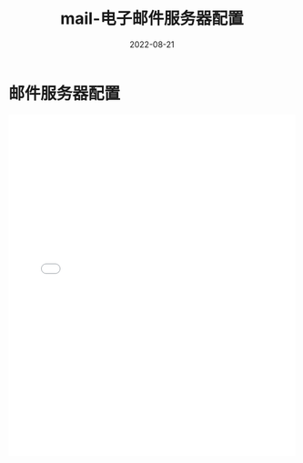 ﻿---
title: mail-电子邮件服务器配置
category:
  - Linux
  - 服务器配置
tag:
  - mail
  - 邮件服务
  - smtp
date: 2022-08-21

---

# 邮件服务器配置

<iframe 
  src="../_resources/Linux_邮件服务器的配置.resources/第四章邮件服务器的配置.pdf" 
  width="100%" 
  height="600px" 
  style="border: none;"
>
  <p>您的浏览器不支持 PDF 预览，请<a href="../_resources/Linux_邮件服务器的配置.resources/第四章邮件服务器的配置.pdf">下载 PDF</a>。</p>
</iframe>
